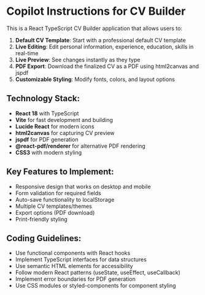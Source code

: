 # Copilot Instructions for CV Builder

<!-- Use this file to provide workspace-specific custom instructions to Copilot. For more details, visit https://code.visualstudio.com/docs/copilot/copilot-customization#_use-a-githubcopilotinstructionsmd-file -->

This is a React TypeScript CV Builder application that allows users to:

1. **Default CV Template**: Start with a professional default CV template
2. **Live Editing**: Edit personal information, experience, education, skills in real-time
3. **Live Preview**: See changes instantly as they type
4. **PDF Export**: Download the finalized CV as a PDF using html2canvas and jspdf
5. **Customizable Styling**: Modify fonts, colors, and layout options

## Technology Stack:
- **React 18** with TypeScript
- **Vite** for fast development and building
- **Lucide React** for modern icons
- **html2canvas** for capturing CV preview
- **jspdf** for PDF generation
- **@react-pdf/renderer** for alternative PDF rendering
- **CSS3** with modern styling

## Key Features to Implement:
- Responsive design that works on desktop and mobile
- Form validation for required fields
- Auto-save functionality to localStorage
- Multiple CV templates/themes
- Export options (PDF download)
- Print-friendly styling

## Coding Guidelines:
- Use functional components with React hooks
- Implement TypeScript interfaces for data structures
- Use semantic HTML elements for accessibility
- Follow modern React patterns (useState, useEffect, useCallback)
- Implement error boundaries for PDF generation
- Use CSS modules or styled-components for component styling

